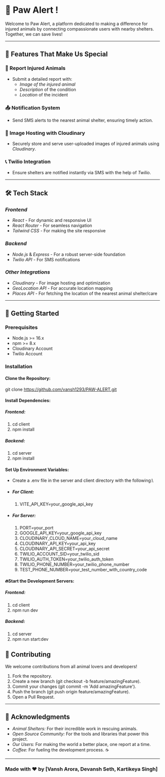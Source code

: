 # 🐾 Paw Alert !

Welcome to Paw Alert, a platform dedicated to making a difference for injured animals by connecting compassionate users with nearby shelters. Together, we can save lives!

---

## 🌟 Features That Make Us Special

### 📝 Report Injured Animals
- Submit a detailed report with:
  - *Image of the injured animal*
  - *Description* of the condition
  - *Location* of the incident

<!-- ### 🛠️ Real-Time Status Updates
- Track the status of your report:
  - *Report Received*
  - *Help Dispatched*
  - *Animal Rescued* 
- Get notifications on progress through email and SMS. -->

<!-- ### 📍 Automatic Location Mapping
- Automatically fetch the user's location for precise shelter notifications. -->

### 📤 Notification System
- Send SMS alerts to the nearest animal shelter, ensuring timely action.

### 📸 Image Hosting with Cloudinary
- Securely store and serve user-uploaded images of injured animals using *Cloudinary*.

### 📞 Twilio Integration
- Ensure shelters are notified instantly via SMS with the help of *Twilio*.

---

## 🛠️ Tech Stack

### *Frontend*
- *React* - For dynamic and responsive UI
- *React Router* - For seamless navigation
- *Tailwind CSS* - For making the site responsive

### *Backend*
- *Node.js* & *Express* - For a robust server-side foundation
- *Twilio API* - For SMS notifications

### *Other Integrations*
- *Cloudinary* - For image hosting and optimization
- *GeoLocation API* - For accurate location mapping
- *Places API* - For fetching the location of the nearest animal shelter/care

---

## 🎯 Getting Started

### Prerequisites
- Node.js >= 16.x
- npm >= 8.x
- Cloudinary Account
- Twilio Account

### Installation

#### Clone the Repository:
git clone https://github.com/vansh1293/PAW-ALERT.git


#### Install Dependencies:

##### Frontend:
1. cd client
2. npm install


##### Backend:
1. cd server
2. npm install


#### Set Up Environment Variables:
- Create a .env file in the server and client directory with the following:\

- ##### For Client:
  1. VITE_API_KEY=your_google_api_key


- ##### For Server:
  1. PORT=your_port
  2. GOOGLE_API_KEY=your_google_api_key
  3. CLOUDINARY_CLOUD_NAME=your_cloud_name
  4. CLOUDINARY_API_KEY=your_api_key
  5. CLOUDINARY_API_SECRET=your_api_secret
  6. TWILIO_ACCOUNT_SID=your_twilio_sid
  7. TWILIO_AUTH_TOKEN=your_twilio_auth_token
  8. TWILIO_PHONE_NUMBER=your_twilio_phone_number
  9. TEST_PHONE_NUMBER=your_test_number_with_country_code


#### 🔥Start the Development Servers:

##### Frontend:
1. cd client
2. npm run dev


##### Backend:
1. cd server
2. npm run start:dev


<!-- ---

## 🛠️ Features in Progress

### 🛡️ User Authentication
- Secure sign-in and sign-up functionality for shelters and users.

### 📊 Analytics Dashboard
- View reports submitted, rescue stats, and shelter response times.

--- -->

## 🤝 Contributing
We welcome contributions from all animal lovers and developers!

1. Fork the repository.
2. Create a new branch (git checkout -b feature/amazingFeature).
3. Commit your changes (git commit -m 'Add amazingFeature').
4. Push the branch (git push origin feature/amazingFeature).
5. Open a Pull Request.

---

## 💖 Acknowledgments
- *Animal Shelters:* For their incredible work in rescuing animals.
- *Open Source Community:* For the tools and libraries that power this project.
- *Our Users:* For making the world a better place, one report at a time.
- *Coffee:* For fueling the development process. ☕

---

### Made with ❤️ by [Vansh Arora, Devansh Seth, Kartikeya Singh]